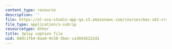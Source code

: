 ```yaml
---
content_type: resource
description: ''
file: https://ol-ocw-studio-app-qa.s3.amazonaws.com/courses/mas-s62-cryptocurrency-engineering-and-design-spring-2018/0ddc1f648aa09c503becca30d16222d1_hNR3WTboo_U.srt
file_type: application/x-subrip
resourcetype: Other
title: 3play caption file
uid: 0ddc1f64-8aa0-9c50-3bec-ca30d16222d1
---
```

